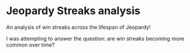# Jeopardy Streaks analysis

An analysis of win streaks across the lifespan of Jeopardy!

I was attempting to answer the question: are win streaks becoming more common over time?
